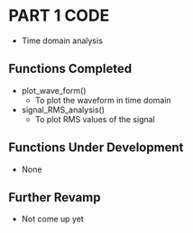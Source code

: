 # PART 1 CODE #

* Time domain analysis

## Functions Completed ##

* plot_wave_form()
  * To plot the waveform in time domain
* signal_RMS_analysis()
  * To plot RMS values of the signal

## Functions Under Development ##

* None

## Further Revamp ##

* Not come up yet
